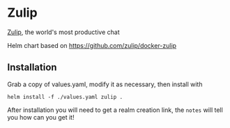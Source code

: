 # Zulip

[Zulip](https://zulipchat.com/), the world's most productive chat

Helm chart based on https://github.com/zulip/docker-zulip

## Installation

Grab a copy of values.yaml, modify it as necessary, then install with 

```
helm install -f ./values.yaml zulip .
```

After installation you will need to get a realm creation link, the `notes` will
tell you how can you get it!
